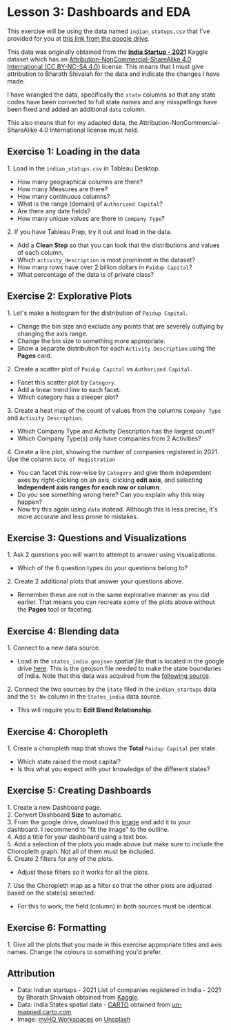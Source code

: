 #  Lesson 3: Dashboards and EDA

This exercise will be using the data named `indian_statups.csv` that I've provided for you at [this link from the google drive](https://drive.google.com/file/d/1zIwmqngMXQCy0ScS9VxXUdcl2TA0o-gG/view?usp=sharing). 

This data was originally obtained from the [**India Startup - 2021**](https://www.kaggle.com/bhararthshiviah/indian-startups-2021?select=2021_registered_companies.csv) Kaggle dataset which has an [Attribution-NonCommercial-ShareAlike 4.0 International (CC BY-NC-SA 4.0)](https://creativecommons.org/licenses/by-nc-sa/4.0/) license. This means that I must give attribution to Bharath Shivaiah for the data and indicate the changes I have made. 

I have wrangled the data, specifically the `state` columns so that any state codes have been converted to full state names and any misspellings have been fixed and added an additional `date` column.

This also means that for my adapted data, the Attribution-NonCommercial-ShareAlike 4.0 International license must hold. 



## Exercise 1: Loading in the data 

1\. Load in the `indian_statups.csv` in Tableau Desktop.           
- How many geographical columns are there?
- How many Measures are there?
- How many continuous columns?
- What is the range (domain) of `Authorized Capital`?
- Are there any date fields?
- How many unique values are there in `Company Type`?

2\. If you have Tableau Prep, try it out and load in the data.              
- Add a **Clean Step** so that you can look that the distributions and values of each column.
- Which `activity_description` is most prominent in the dataset?
- How many rows have over 2 billion dollars in `Paidup Capital`? 
- What percentage of the data is of private class?

## Exercise 2: Explorative Plots 

1\. Let's make a histogram for the distribution of `Paidup Capital`.              
- Change the bin size and exclude any points that are severely outlying by changing the axis range. 
- Change the bin size to something more appropriate. 
- Show a separate distribution for each `Activity Description` using the **Pages** card.

2\. Create a scatter plot of `Paidup Capital` vs `Authorized Capital`.
- Facet this scatter plot by `Category`.
- Add a linear trend line to each facet.
- Which category has a steeper plot?

3\. Create a heat map of the count of values from the columns `Company Type` and `Activity Description`. 
- Which Company Type and Activity Description has the largest count? 
- Which Company Type(s) only have companies from 2 Activities? 

4\. Create a line plot, showing the number of companies registered in 2021. Use the column `Date of Registration` 
- You can facet this row-wise by `Category` and give them independent axes by right-clicking on an axis, clicking **edit axis**, and selecting **Independent axis ranges for each row or column**.
- Do you see something wrong here? Can you explain why this may happen?
- Now try this again using `date` instead. Although this is less precise, it's more accurate and less prone to mistakes.

## Exercise 3: Questions and Visualizations 

1\. Ask 2 questions you will want to attempt to answer using visualizations.     
- Which of the 6 question types do your questions belong to?

2\. Create 2 additional plots that answer your questions above.     
- Remember these are not in the same explorative manner as you did earlier. That means you can recreate some of the plots above without the **Pages** tool or faceting. 

## Exercise 4: Blending data

1\. Connect to a new data source.      
- Load in the `states_india.geojson` *spatial file* that is located in the google drive [here](https://drive.google.com/file/d/1Mw9qKTDot-7ECGGNsWiWGPMR5_-Y65zW/view?usp=sharing). This is the geojson file needed to make the state boundaries of India. Note that this data was acquired from the [following source](https://un-mapped.carto.com/tables/states_india/public/map). 

2\. Connect the two sources by the `State` filed in the `indian_startups` data and the `St Nm` column in the `States_india` data source.   
- This will require you to **Edit Blend Relationship**. 


## Exercise 4: Choropleth

1\. Create a choropleth map that shows the **Total** `Paidup Capital` per state.          
- Which state raised the most capital?
- Is this what you expect with your knowledge of the different states? 


## Exercise 5: Creating Dashboards  

1\. Create a new Dashboard page.              
2\. Convert Dashboard **Size** to automatic.                 
3\. From the google drive, download this       [image](https://drive.google.com/file/d/1wLpQDBJZnuqXGeyMNOvjt7f6kn0r_ayB/view?usp=sharing) and add it to your dashboard. I recommend to "fit the image" to the outline.                 
4\. Add a title for your dashboard using a text box.              
5\. Add a selection of the plots you made above but make sure to include the Choropleth graph. Not all of them must be included.                 
6\. Create 2 filters for any of the plots.               
- Adjust these filters so it works for all the plots.  

7\. Use the Choropleth map as a filter so that the other plots are adjusted based on the state(s) selected.              
- For this to work, the field (column) in both sources must be identical. 

## Exercise 6: Formatting

1\. Give all the plots that you made in this exercise appropriate titles and axis names. Change the colours to something you'd prefer.       


## Attribution

- Data: Indian startups - 2021 List of companies registered in India - 2021 by Bharath Shivaiah obtained from [Kaggle](https://www.kaggle.com/bhararthshiviah/indian-startups-2021).
- Data: India States spatial data - [CARTO](https://carto.com/help/working-with-data/attribution/) obtained from [un-mapped.carto.com](https://un-mapped.carto.com/tables/states_india/public/map)
- Image: <a href="https://unsplash.com/@myhq?utm_source=unsplash&utm_medium=referral&utm_content=creditCopyText">myHQ Workspaces</a> on <a href="https://unsplash.com/s/photos/india-startup?utm_source=unsplash&utm_medium=referral&utm_content=creditCopyText">Unsplash</a>
  




